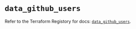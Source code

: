 # `data_github_users`

Refer to the Terraform Registory for docs: [`data_github_users`](https://registry.terraform.io/providers/integrations/github/5.42.0/docs/data-sources/users).
